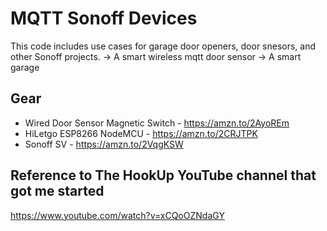 # MQTT Sonoff Devices
This code includes use cases for garage door openers, door snesors, and other Sonoff projects.
-> A smart wireless mqtt door sensor
-> A smart garage


## Gear ##
- Wired Door Sensor Magnetic Switch - https://amzn.to/2AyoREm
- HiLetgo ESP8266 NodeMCU - https://amzn.to/2CRJTPK
- Sonoff SV - https://amzn.to/2VqgKSW

## Reference to The HookUp YouTube channel that got me started
https://www.youtube.com/watch?v=xCQoOZNdaGY

